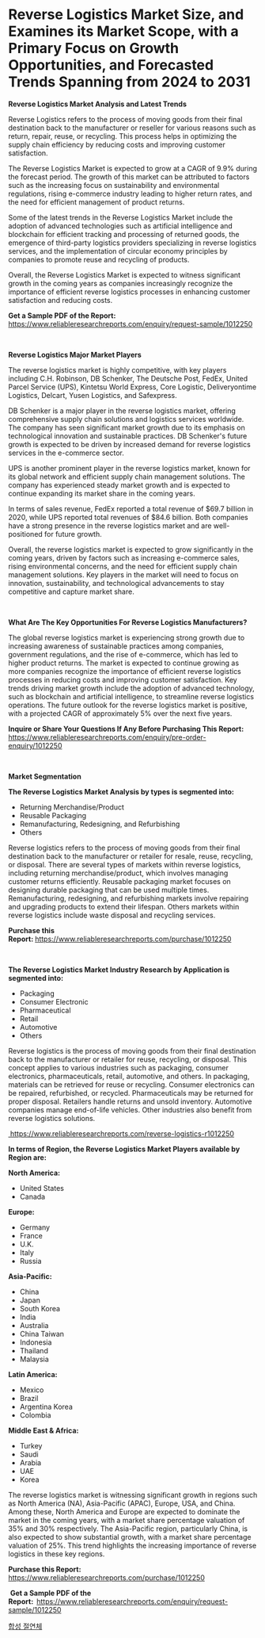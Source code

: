 <p><h1>Reverse Logistics Market Size, and Examines its Market Scope, with a Primary Focus on Growth Opportunities, and Forecasted Trends Spanning from 2024 to 2031</h1></p><p><strong>Reverse Logistics Market Analysis and Latest Trends</strong></p>
<p><p>Reverse Logistics refers to the process of moving goods from their final destination back to the manufacturer or reseller for various reasons such as return, repair, reuse, or recycling. This process helps in optimizing the supply chain efficiency by reducing costs and improving customer satisfaction.</p><p>The Reverse Logistics Market is expected to grow at a CAGR of 9.9% during the forecast period. The growth of this market can be attributed to factors such as the increasing focus on sustainability and environmental regulations, rising e-commerce industry leading to higher return rates, and the need for efficient management of product returns. </p><p>Some of the latest trends in the Reverse Logistics Market include the adoption of advanced technologies such as artificial intelligence and blockchain for efficient tracking and processing of returned goods, the emergence of third-party logistics providers specializing in reverse logistics services, and the implementation of circular economy principles by companies to promote reuse and recycling of products.</p><p>Overall, the Reverse Logistics Market is expected to witness significant growth in the coming years as companies increasingly recognize the importance of efficient reverse logistics processes in enhancing customer satisfaction and reducing costs.</p></p>
<p><strong>Get a Sample PDF of the Report:&nbsp;</strong> <a href="https://www.reliableresearchreports.com/enquiry/request-sample/1012250">https://www.reliableresearchreports.com/enquiry/request-sample/1012250</a></p>
<p>&nbsp;</p>
<p><strong>Reverse Logistics Major Market Players</strong></p>
<p><p>The reverse logistics market is highly competitive, with key players including C.H. Robinson, DB Schenker, The Deutsche Post, FedEx, United Parcel Service (UPS), Kintetsu World Express, Core Logistic, Deliveryontime Logistics, Delcart, Yusen Logistics, and Safexpress. </p><p>DB Schenker is a major player in the reverse logistics market, offering comprehensive supply chain solutions and logistics services worldwide. The company has seen significant market growth due to its emphasis on technological innovation and sustainable practices. DB Schenker's future growth is expected to be driven by increased demand for reverse logistics services in the e-commerce sector.</p><p>UPS is another prominent player in the reverse logistics market, known for its global network and efficient supply chain management solutions. The company has experienced steady market growth and is expected to continue expanding its market share in the coming years.</p><p>In terms of sales revenue, FedEx reported a total revenue of $69.7 billion in 2020, while UPS reported total revenues of $84.6 billion. Both companies have a strong presence in the reverse logistics market and are well-positioned for future growth.</p><p>Overall, the reverse logistics market is expected to grow significantly in the coming years, driven by factors such as increasing e-commerce sales, rising environmental concerns, and the need for efficient supply chain management solutions. Key players in the market will need to focus on innovation, sustainability, and technological advancements to stay competitive and capture market share.</p></p>
<p>&nbsp;</p>
<p><strong>What Are The Key Opportunities For Reverse Logistics Manufacturers?</strong></p>
<p><p>The global reverse logistics market is experiencing strong growth due to increasing awareness of sustainable practices among companies, government regulations, and the rise of e-commerce, which has led to higher product returns. The market is expected to continue growing as more companies recognize the importance of efficient reverse logistics processes in reducing costs and improving customer satisfaction. Key trends driving market growth include the adoption of advanced technology, such as blockchain and artificial intelligence, to streamline reverse logistics operations. The future outlook for the reverse logistics market is positive, with a projected CAGR of approximately 5% over the next five years.</p></p>
<p><strong>Inquire or Share Your Questions If Any Before Purchasing This Report:</strong> <a href="https://www.reliableresearchreports.com/enquiry/pre-order-enquiry/1012250">https://www.reliableresearchreports.com/enquiry/pre-order-enquiry/1012250</a></p>
<p>&nbsp;</p>
<p><strong>Market Segmentation</strong></p>
<p><strong>The Reverse Logistics Market Analysis by types is segmented into:</strong></p>
<p><ul><li>Returning Merchandise/Product</li><li>Reusable Packaging</li><li>Remanufacturing, Redesigning, and Refurbishing</li><li>Others</li></ul></p>
<p><p>Reverse logistics refers to the process of moving goods from their final destination back to the manufacturer or retailer for resale, reuse, recycling, or disposal. There are several types of markets within reverse logistics, including returning merchandise/product, which involves managing customer returns efficiently. Reusable packaging market focuses on designing durable packaging that can be used multiple times. Remanufacturing, redesigning, and refurbishing markets involve repairing and upgrading products to extend their lifespan. Others markets within reverse logistics include waste disposal and recycling services.</p></p>
<p><strong>Purchase this Report:&nbsp;</strong><a href="https://www.reliableresearchreports.com/purchase/1012250">https://www.reliableresearchreports.com/purchase/1012250</a></p>
<p>&nbsp;</p>
<p><strong>The Reverse Logistics Market Industry Research by Application is segmented into:</strong></p>
<p><ul><li>Packaging</li><li>Consumer Electronic</li><li>Pharmaceutical</li><li>Retail</li><li>Automotive</li><li>Others</li></ul></p>
<p><p>Reverse logistics is the process of moving goods from their final destination back to the manufacturer or retailer for reuse, recycling, or disposal. This concept applies to various industries such as packaging, consumer electronics, pharmaceuticals, retail, automotive, and others. In packaging, materials can be retrieved for reuse or recycling. Consumer electronics can be repaired, refurbished, or recycled. Pharmaceuticals may be returned for proper disposal. Retailers handle returns and unsold inventory. Automotive companies manage end-of-life vehicles. Other industries also benefit from reverse logistics solutions.</p></p>
<p><a href="https://www.reliableresearchreports.com/reverse-logistics-r1012250">&nbsp;https://www.reliableresearchreports.com/reverse-logistics-r1012250</a></p>
<p><strong>In terms of Region, the Reverse Logistics Market Players available by Region are:</strong></p>
<p>
    <p> <strong> North America: </strong>
        <ul>
            <li>United States</li>
            <li>Canada</li>
        </ul>
        </p> 
    <p> <strong> Europe: </strong>
        <ul>
            <li>Germany</li>
            <li>France</li>
            <li>U.K.</li>
            <li>Italy</li>
            <li>Russia</li>
        </ul>
        </p> 
    <p> <strong> Asia-Pacific: </strong>
        <ul>
            <li>China</li>
            <li>Japan</li>
            <li>South Korea</li>
            <li>India</li>
            <li>Australia</li>
            <li>China Taiwan</li>
            <li>Indonesia</li>
            <li>Thailand</li>
            <li>Malaysia</li>
        </ul>
        </p> 
    <p> <strong> Latin America: </strong>
        <ul>
            <li>Mexico</li>
            <li>Brazil</li>
            <li>Argentina Korea</li>
            <li>Colombia</li>
        </ul>
        </p> 
    <p> <strong> Middle East & Africa: </strong>
        <ul>
            <li>Turkey</li>
            <li>Saudi</li>
            <li>Arabia</li>
            <li>UAE</li>
            <li>Korea</li>
        </ul>
    </p>
    </p>
<p><p>The reverse logistics market is witnessing significant growth in regions such as North America (NA), Asia-Pacific (APAC), Europe, USA, and China. Among these, North America and Europe are expected to dominate the market in the coming years, with a market share percentage valuation of 35% and 30% respectively. The Asia-Pacific region, particularly China, is also expected to show substantial growth, with a market share percentage valuation of 25%. This trend highlights the increasing importance of reverse logistics in these key regions.</p></p>
<p><strong>Purchase this Report: </strong><a href="https://www.reliableresearchreports.com/purchase/1012250">https://www.reliableresearchreports.com/purchase/1012250</a></p>
<p>&nbsp;<strong>Get a Sample PDF of the Report:&nbsp;&nbsp;</strong><a href="https://www.reliableresearchreports.com/enquiry/request-sample/1012250">https://www.reliableresearchreports.com/enquiry/request-sample/1012250</a></p>
<p><strong></strong></p>
<p><p><a href="https://github.com/laholand/Market-Research-Report-List-3/blob/main/262731948737.md">합성 절연체</a></p></p>